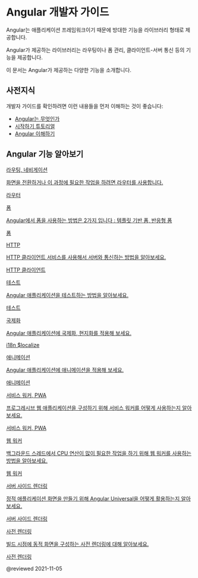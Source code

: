 <!--
# Angular developer guides
-->
# Angular 개발자 가이드

<!--
As an application framework, Angular includes a collection of well-integrated libraries that cover a wide variety of features.

The Angular libraries include routing, forms management, client-server communication, and more.

This topic lists the various developer guides for you to learn more about these Angular features and to help you determine the correct use of each in your application.
-->
Angular는 애플리케이션 프레임워크이기 때문에 방대한 기능을 라이브러리 형태로 제공합니다.

Angular가 제공하는 라이브러리는 라우팅이나 폼 관리, 클라이언트-서버 통신 등의 기능을 제공합니다.

이 문서는 Angular가 제공하는 다양한 기능을 소개합니다.


<!--
## Prerequisites
-->
## 사전지식

<!--
To get the most out of these developer guides, you should review the following topics:

*   [What is Angular][AioGuideWhatIsAngular]
*   [Getting started tutorial][AioStart]
*   [Understanding Angular][AioGuideUnderstandingAngularOverview]
-->
개발자 가이드를 확인하려면 이런 내용들을 먼저 이해하는 것이 좋습니다:

*   [Angular는 무엇인가][AioGuideWhatIsAngular]
*   [시작하기 튜토리얼][AioStart]
*   [Angular 이해하기][AioGuideUnderstandingAngularOverview]


<!--
## Learn about Angular's features
-->
## Angular 기능 알아보기

<!--
<div class="card-container">
  <a href="guide/routing-overview" class="docs-card" title="Routing and navigation developer guide">
    <section>Routing and Navigation</section>
    <p>Learn how to use the Angular router to handle page navigation and other tasks.</p>
    <p class="card-footer">Router</p>
  </a>
  <a href="guide/forms-overview" class="docs-card" title="Angular forms developer guide">
    <section>Forms</section>
    <p>Learn about the two approaches to forms in Angular: template-driven and reactive.</p>
    <p class="card-footer">Forms</p>
  </a>
  <a href="guide/understanding-communicating-with-http" class="docs-card" title="Angular HTTP client developer guide">
    <section>HTTP</section>
    <p>Learn how to connect to a server using the HTTP client service in Angular.</p>
    <p class="card-footer">HTTP client</p>
  </a>
  <a href="guide/testing" class="docs-card" title="Angular testing developer guide">
    <section>Testing</section>
    <p>Learn about tips and techniques for testing Angular applications.</p>
    <p class="card-footer">Testing</p>
  </a>
  <a href="guide/i18n-overview" class="docs-card" title="Angular internationalization developer guide">
    <section>Internationalization</section>
    <p>Learn how to localize your Angular application.</p>
    <p class="card-footer">i18n and &dollar;localize</p>
  </a>
  <a href="guide/animations" class="docs-card" title="Angular animations developer guide">
    <section>Animations</section>
    <p>Learn about how to add an animation to your Angular application.</p>
    <p class="card-footer">Animations</p>
  </a>
  <a href="guide/service-worker-intro" class="docs-card" title="Angular service worker developer guide">
    <section>Service Workers and PWA</section>
    <p>Learn about how to use a service worker to create a progressive web application.</p>
    <p class="card-footer">Service workers and PWA</p>
  </a>
  <a href="guide/web-worker" class="docs-card" title="Web Workers">
    <section>Web Workers</section>
    <p>Learn more about how to use a web worker to run a CPU-intensive computation in a background thread.</p>
    <p class="card-footer">Web Workers</p>
  </a>
  <a href="guide/ssr" class="docs-card" title="Server-side rendering">
    <section>Server-side rendering</section>
    <p>Learn more about how to use Angular SSR to create a static application page.</p>
    <p class="card-footer">Server-side rendering</p>
  </a>
  <a href="guide/prerendering" class="docs-card" title="Pre-rendering">
    <section>Pre-rendering</section>
    <p>Learn about how to use pre-rendering to process a dynamic page at build time.</p>
    <p class="card-footer">Pre-rendering</p>
  </a>
</div>
-->
<div class="card-container">
  <a href="guide/routing-overview" class="docs-card" title="Routing and navigation developer guide">
    <section>라우팅, 네비게이션</section>
    <p>화면을 전환하거나 이 과정에 필요한 작업을 하려면 라우터를 사용합니다.</p>
    <p class="card-footer">라우터</p>
  </a>
  <a href="guide/forms-overview" class="docs-card" title="Angular forms developer guide">
    <section>폼</section>
    <p>Angular에서 폼을 사용하는 방법은 2가지 입니다 : 템플릿 기반 폼, 반응형 폼</p>
    <p class="card-footer">폼</p>
  </a>
  <a href="guide/http" class="docs-card" title="Angular HTTP client developer guide">
    <section>HTTP</section>
    <p>HTTP 클라이언트 서비스를 사용해서 서버와 통신하는 방법을 알아보세요.</p>
    <p class="card-footer">HTTP 클라이언트</p>
  </a>
  <a href="guide/testing" class="docs-card" title="Angular testing developer guide">
    <section>테스트</section>
    <p>Angular 애플리케이션을 테스트하는 방법을 알아보세요.</p>
    <p class="card-footer">테스트</p>
  </a>
  <a href="guide/i18n-overview" class="docs-card" title="Angular internationalization developer guide">
    <section>국제화</section>
    <p>Angular 애플리케이션에 국제화, 현지화를 적용해 보세요.</p>
    <p class="card-footer">i18n &dollar;localize</p>
  </a>
  <a href="guide/animations" class="docs-card" title="Angular animations developer guide">
    <section>애니메이션</section>
    <p>Angular 애플리케이션에 애니메이션을 적용해 보세요.</p>
    <p class="card-footer">애니메이션</p>
  </a>
  <a href="guide/service-worker-intro" class="docs-card" title="Angular service worker developer guide">
    <section>서비스 워커, PWA</section>
    <p>프로그레시브 웹 애플리케이션을 구성하기 위해 서비스 워커를 어떻게 사용하는지 알아보세요.</p>
    <p class="card-footer">서비스 워커, PWA</p>
  </a>
  <a href="guide/web-worker" class="docs-card" title="Web Workers">
    <section>웹 워커</section>
    <p>백그라운드 스레드에서 CPU 연산이 많이 필요한 작업을 하기 위해 웹 워커를 사용하는 방법을 알아보세요.</p>
    <p class="card-footer">웹 워커</p>
  </a>
  <a href="guide/universal" class="docs-card" title="Server-side rendering">
    <section>서버 사이드 렌더링</section>
    <p>정적 애플리케이션 화면을 만들기 위해 Angular Universal을 어떻게 활용하는지 알아보세요.</p>
    <p class="card-footer">서버 사이드 렌더링</p>
  </a>
  <a href="guide/prerendering" class="docs-card" title="Pre-rendering">
    <section>사전 렌더링</section>
    <p>빌드 시점에 동적 화면을 구성하는 사전 렌더링에 대해 알아보세요.</p>
    <p class="card-footer">사전 렌더링</p>
  </a>
</div>


<!-- links -->

[AioGuideUnderstandingAngularOverview]: guide/understanding-angular-overview "Understanding Angular | Angular"

[AioGuideWhatIsAngular]: guide/what-is-angular "What is Angular\? | Angular"

[AioStart]: start "Getting started with Angular | Angular"

<!-- external links -->

<!-- end links -->

@reviewed 2021-11-05
